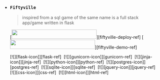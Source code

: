 - ### `Fiftyville`

    > inspired from a sql game of the same name is a full stack app/game written in flask

    [<img src="https://img.shields.io/badge/View%20Deployment%20on%20Heroku-430098?style=for-the-badge&logo=heroku&logoColor=white" width="275" height="30">][fiftyville-deploy-ref]
    [<img src="https://img.shields.io/badge/Watch%20Demo%20on%20YouTube-FF0000?style=for-the-badge&logo=youtube&logoColor=white" width="275" height="30">][fiftyville-demo-ref]

    [![][flask-icon]][flask-ref]&nbsp;
    [![][gunicorn-icon]][gunicorn-ref]&nbsp;
    [![][jinja-icon]][jinja-ref]&nbsp;
    [![][python-icon]][python-ref]&nbsp;
    [![][postgres-icon]][postgres-ref]&nbsp;
    [![][sqlite-icon]][sqlite-ref]&nbsp;
    [![][jquery-icon]][jquery-ref]&nbsp;
    [![][css-icon]][css-ref]&nbsp;
    [![][html-icon]][html-ref]&nbsp;

<br>
